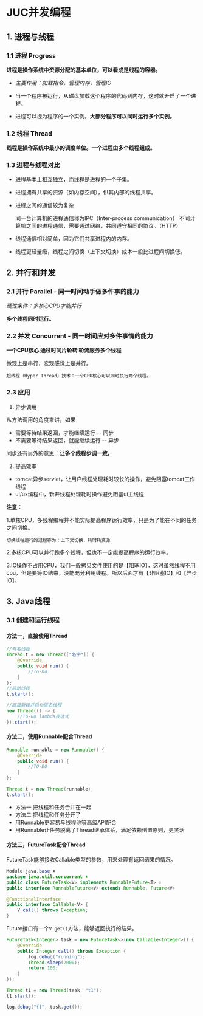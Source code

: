 # JUC并发编程

## 1. 进程与线程

### 1.1 进程 Progress

**进程是操作系统中资源分配的基本单位，可以看成是线程的容器。**

- *主要作用：加载指令，管理内存，管理IO*

- 当一个程序被运行，从磁盘加载这个程序的代码到内存，这时就开启了一个进程。

- 进程可以视为程序的一个实例。**大部分程序可以同时运行多个实例。**

### 1.2 线程 Thread

**线程是操作系统中最小的调度单位。一个进程由多个线程组成。**

### 1.3 进程与线程对比

- 进程基本上相互独立，而线程是进程的一个子集。

- 进程拥有共享的资源（如内存空间），供其内部的线程共享。

- 进程之间的通信较为复杂

    同一台计算机的进程通信称为IPC（Inter-process communication）
    不同计算机之间的进程通信，需要通过网络，共同遵守相同的协议。（HTTP）

- 线程通信相对简单，因为它们共享进程内的内存。

- 线程更轻量级，线程之间切换（上下文切换）成本一般比进程间切换低。

## 2. 并行和并发

### 2.1 并行 Parallel - 同一时间动手做多件事的能力

*硬性条件：多核心CPU才能并行*

**多个线程同时运行。**

### 2.2 并发 Concurrent - 同一时间应对多件事情的能力

**一个CPU核心 通过时间片轮转 轮流服务多个线程**

微观上是串行，宏观感觉上是并行。

    超线程（Hyper Thread）技术：一个CPU核心可以同时执行两个线程。

### 2.3 应用

1) 异步调用

从方法调用的角度来讲，如果

* 需要等待结果返回，才能继续运行 -- 同步
* 不需要等待结果返回，就能继续运行 -- 异步

同步还有另外的意思：**让多个线程步调一致。**

2) 提高效率

- tomcat异步servlet，让用户线程处理耗时较长的操作，避免阻塞tomcat工作线程
- ui/ux编程中，新开线程处理耗时操作避免阻塞ui主线程

**注意：**

1.单核CPU，多线程编程并不能实际提高程序运行效率，只是为了能在不同的任务之间切换。

    切换线程运行的过程称为：上下文切换，耗时耗资源

2.多核CPU可以并行跑多个线程，但也不一定能提高程序的运行效率。

3.IO操作不占用CPU，我们一般拷贝文件使用的是【阻塞IO】，这时虽然线程不用cpu，但是要等IO结束，没能充分利用线程。所以后面才有【非阻塞IO】和【异步IO】。

## 3. Java线程

### 3.1 创建和运行线程

<h4>方法一，直接使用Thread</h4>

```java
//有名线程
Thread t = new Thread(["名字"]) {
    @Override
    public void run() {
        //To-Do
    }
};
//启动线程
t.start();

//直接新建并启动匿名线程
new Thread(() -> {
    //To-Do lambda表达式
}).start();
```

<h4>方法二，使用Runnable配合Thread</h4>

```java
Runnable runnable = new Runnable() {
    @Override
    public void run() {
        //TO-DO
    }
};

Thread t = new Thread(runnable);
t.start();
```

- 方法一 把线程和任务合并在一起
- 方法二 把线程和任务分开了
- 用Runnable更容易与线程池等高级API配合
- 用Runnable让任务脱离了Thread继承体系，满足依赖倒置原则，更灵活

<h4>方法三，FutureTask配合Thread</h4>

FutureTask能够接收Callable类型的参数，用来处理有返回结果的情况。

```java
Module java.base ⬇
package java.util.concurrent ⬇
public class FutureTask<V> implements RunnableFuture<T> ⬇
public interface RunnableFuture<V> extends Runnable, Future<V> 

@FunctionalInterface
public interface Callable<V> {
    V call() throws Exception;
}
```

Future<V>接口有一个`V get()`方法，能够返回执行的结果。

```java
FutureTask<Integer> task = new FutureTask<>(new Callable<Integer>() {
    @Override
    public Integer call() throws Exception {
        log.debug("running");
        Thread.sleep(2000);
        return 100;
    }
});

Thread t1 = new Thread(task, "t1");
t1.start();

log.debug("{}", task.get());
```
